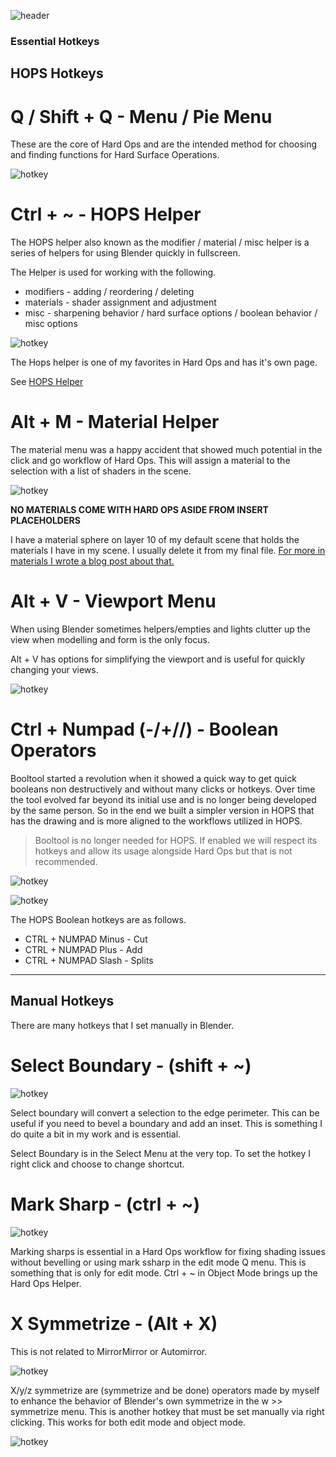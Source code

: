 ![header](img/banner.gif)

### Essential Hotkeys

## HOPS Hotkeys

# Q / Shift + Q - Menu / Pie Menu

These are the core of Hard Ops and are the intended  method for choosing and finding functions for Hard Surface Operations.

![hotkey](img/hotkeys/h4.gif)

# Ctrl + ~ - HOPS Helper

The HOPS helper also known as the modifier / material / misc helper is a series of helpers for using Blender quickly in fullscreen.

The Helper is used for working with the following.
- modifiers - adding / reordering / deleting
- materials - shader assignment and adjustment
- misc - sharpening behavior / hard surface options / boolean behavior / misc options


![hotkey](img/hotkeys/h5.gif)

The Hops helper is one of my favorites in Hard Ops and has it's own page.

See [HOPS Helper](helper.md)

# Alt + M - Material Helper

The material menu was a happy accident that showed much potential in the click and go workflow of Hard Ops.
This will assign a material to the selection with a list of shaders in the scene.

![hotkey](img/hotkeys/h6.gif)

**NO MATERIALS COME WITH HARD OPS ASIDE FROM INSERT PLACEHOLDERS**

I have a material sphere on layer 10 of my default scene that holds the materials I have in my scene. I usually delete it from my final file. [For more in materials I wrote a blog post about that.](https://masterxeon1001.com/2016/03/31/setting-up-blender-for-success/)


# Alt + V - Viewport Menu

When using Blender sometimes helpers/empties and lights clutter up the view when modelling and form is the only focus.

Alt + V has options for simplifying the viewport and is useful for quickly changing your views.

![hotkey](img/hotkeys/h7.gif)

# Ctrl + Numpad (-/+//) - Boolean Operators

Booltool started a revolution when it showed a quick way to get quick booleans non destructively and without many clicks or hotkeys. Over time the tool evolved far beyond its initial use and is no longer being developed by the same person. So in the end we built a simpler version in HOPS that has the drawing and is more aligned to the workflows utilized in HOPS.

>  Booltool is no longer needed for HOPS. If enabled we will respect its hotkeys and allow its usage alongside Hard Ops but that is not recommended.

![hotkey](img/hotkeys/h9.gif)

![hotkey](img/hotkeys/h8.gif)

The HOPS Boolean hotkeys are as follows.
- CTRL + NUMPAD Minus - Cut
- CTRL + NUMPAD Plus - Add
- CTRL + NUMPAD Slash - Splits

---

## Manual Hotkeys

There are many hotkeys that I set manually in Blender.

# Select Boundary - (shift + ~)

![hotkey](img/hotkeys/h1.gif)

Select boundary will convert a selection to the edge perimeter. This can be useful if you need to bevel a boundary and add an inset. This is something I do quite a bit in my work and is essential.

Select Boundary is in the Select Menu at the very top. To set the hotkey I right click and choose to change shortcut.

# Mark Sharp - (ctrl + ~)

![hotkey](img/hotkeys/h2.gif)

Marking sharps is essential in a Hard Ops workflow for fixing shading issues without bevelling or using mark ssharp in the edit mode Q menu. This is something that is only for edit mode. Ctrl + ~ in Object Mode brings up the Hard Ops Helper.

# X Symmetrize - (Alt + X)

This is not related to MirrorMirror or Automirror.

![hotkey](img/hotkeys/h3.gif)

X/y/z symmetrize are (symmetrize and be done) operators made by myself to enhance the behavior of Blender's own symmetrize in the w >> symmetrize menu. This is another hotkey that must be set manually via right clicking. This works for both edit mode and object mode.

![hotkey](img/hotkeys/h10.gif)
